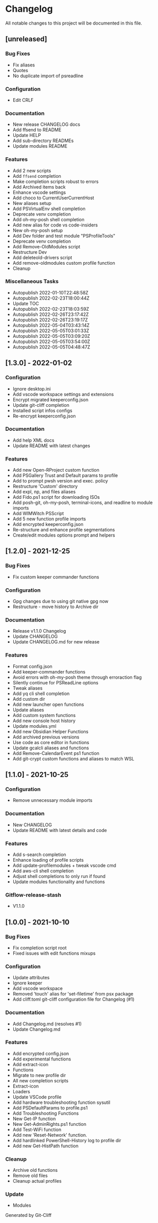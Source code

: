 # Changelog
All notable changes to this project will be documented in this file.

## [unreleased]

### Bug Fixes

- Fix aliases
- Quotes
- No duplicate import of psreadline

### Configuration

- Edit CRLF

### Documentation

- New release CHANGELOG docs
- Add ffsend to README
- Update HELP
- Add sub-directory READMEs
- Update modules README

### Features

- Add 2 new scripts
- Add `ffsend` completion
- Make completion scripts robust to errors
- Add Archived items back
- Enhance vscode settings
- Add choco to CurrentUserCurrentHost
- New aliases setup
- Add PSVirtualEnv shell completion
- Deprecate venv completion
- Add oh-my-posh shell completion
- Add new alias for code vs code-insiders
- New oh-my-posh setup
- Add Dev folder and test module "PSProfileTools"
- Deprecate venv completion
- Add Remove-OldModules script
- Restructure Dev
- Add deleteold-drivers script
- Add remove-oldmodules custom profile function
- Cleanup

### Miscellaneous Tasks

- Autopublish 2022-01-10T22:48:58Z
- Autopublish 2022-02-23T18:00:44Z
- Update TOC
- Autopublish 2022-02-23T18:03:59Z
- Autopublish 2022-02-26T23:17:42Z
- Autopublish 2022-02-26T23:19:17Z
- Autopublish 2022-05-04T03:43:14Z
- Autopublish 2022-05-05T03:01:33Z
- Autopublish 2022-05-05T03:09:20Z
- Autopublish 2022-05-05T03:54:00Z
- Autopublish 2022-05-05T04:48:47Z

## [1.3.0] - 2022-01-02

### Configuration

- Ignore desktop.ini
- Add vscode workspace settings and extensions
- Encrypt migrated keeperconfig.json
- Update git-cliff completion
- Installed script infos configs
- Re-encrypt keeperconfig.json

### Documentation

- Add help XML docs
- Update README with latest changes

### Features

- Add new Open-RProject custom function
- Add PSGallery Trust and Default params to profile
- Add to prompt pwsh version and exec. policy
- Restructure 'Custom' directory
- Add expl, np, and files aliases
- Add Fido.ps1 script for downloading ISOs
- Add posh-git, oh-my-posh, terminal-icons, and readline to module imports
- Add WIMWitch PSScript
- Add 5 new function profile imports
- Add encrypted keeperconfig.json
- Re-structure and enhance profile segmentations
- Create/edit modules options prompt and helpers

## [1.2.0] - 2021-12-25

### Bug Fixes

- Fix custom keeper commander functions

### Configuration

- Gpg changes due to using git native gpg now
- Restructure - move history to Archive dir

### Documentation

- Release v1.1.0 Changelog
- Update CHANGELOG
- Update CHANGELOG.md for new release

### Features

- Format config.json
- Add keeper-commander functions
- Avoid errors with oh-my-posh theme through erroraction flag
- Silently continue for PSReadLine options
- Tweak aliases
- Add yq cli shell completion
- Add custom dir
- Add new launcher open functions
- Update aliases
- Add custom system functions
- Add new console host history
- Update modules.yml
- Add new Obsidian Helper Functions
- Add archived previous versions
- Use code as core editor in functions
- Update gcalcli aliases and functions
- Add Remove-CalendarEvent ps1 function
- Add git-crypt custom functions and aliases to match WSL

## [1.1.0] - 2021-10-25

### Configuration

- Remove unnecessary module imports

### Documentation

- New CHANGELOG
- Update README with latest details and code

### Features

- Add s-search completion
- Enhance loading of profile scripts
- Add update-profilemodules + tweak vscode cmd
- Add aws-cli shell completion
- Adjust shell completions to only run if found
- Update modules functionality and functions

### Gitflow-release-stash

- V1.1.0

## [1.0.0] - 2021-10-10

### Bug Fixes

- Fix completion script root
- Fixed issues with edit functions mixups

### Configuration

- Update attributes
- Ignore keeper
- Add vscode workspace
- Removed 'touch' alias for 'set-filetime' from psx package
- Add cliff.toml git-cliff configuration file for Changelog (#1)

### Documentation

- Add Changelog.md (resolves #1)
- Update Changelog.md

### Features

- Add encrypted config.json
- Add experimental functions
- Add extract-icon
- Functions
- Migrate to new profile dir
- All new completion scripts
- Extract-icon
- Loaders
- Update VSCode profile
- Add hardware troubleshooting function sysutil
- Add PSDefaultParams to profile.ps1
- Add Troubleshooting Functions
- New Get-IP function
- New Get-AdminRights.ps1 function
- Add Test-WiFi function
- Add new 'Reset-Network' function.
- Add hardlinked PowerShell-History log to profile dir
- Add new Get-HistPath function 

### Cleanup

- Archive old functions
- Remove old files
- Cleanup actual profiles

### Update

- Modules

Generated by Git-Cliff
